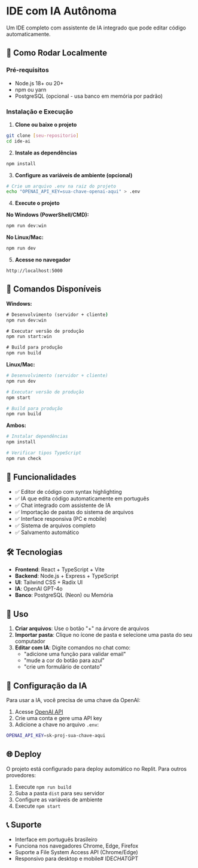 # IDE com IA Autônoma

Um IDE completo com assistente de IA integrado que pode editar código automaticamente.

## 🚀 Como Rodar Localmente

### Pré-requisitos
- Node.js 18+ ou 20+
- npm ou yarn
- PostgreSQL (opcional - usa banco em memória por padrão)

### Instalação e Execução

1. **Clone ou baixe o projeto**
```bash
git clone [seu-repositorio]
cd ide-ai
```

2. **Instale as dependências**
```bash
npm install
```

3. **Configure as variáveis de ambiente (opcional)**
```bash
# Crie um arquivo .env na raiz do projeto
echo "OPENAI_API_KEY=sua-chave-openai-aqui" > .env
```

4. **Execute o projeto**

**No Windows (PowerShell/CMD):**
```cmd
npm run dev:win
```

**No Linux/Mac:**
```bash
npm run dev
```

5. **Acesse no navegador**
```
http://localhost:5000
```

## 🔧 Comandos Disponíveis

**Windows:**
```cmd
# Desenvolvimento (servidor + cliente)
npm run dev:win

# Executar versão de produção
npm run start:win

# Build para produção
npm run build
```

**Linux/Mac:**
```bash
# Desenvolvimento (servidor + cliente)
npm run dev

# Executar versão de produção
npm start

# Build para produção
npm run build
```

**Ambos:**
```bash
# Instalar dependências
npm install

# Verificar tipos TypeScript
npm run check
```

## 🌟 Funcionalidades

- ✅ Editor de código com syntax highlighting
- ✅ IA que edita código automaticamente em português
- ✅ Chat integrado com assistente de IA
- ✅ Importação de pastas do sistema de arquivos
- ✅ Interface responsiva (PC e mobile)
- ✅ Sistema de arquivos completo
- ✅ Salvamento automático

## 🛠️ Tecnologias

- **Frontend**: React + TypeScript + Vite
- **Backend**: Node.js + Express + TypeScript
- **UI**: Tailwind CSS + Radix UI
- **IA**: OpenAI GPT-4o
- **Banco**: PostgreSQL (Neon) ou Memória

## 📱 Uso

1. **Criar arquivos**: Use o botão "+" na árvore de arquivos
2. **Importar pasta**: Clique no ícone de pasta e selecione uma pasta do seu computador
3. **Editar com IA**: Digite comandos no chat como:
   - "adicione uma função para validar email"
   - "mude a cor do botão para azul"
   - "crie um formulário de contato"

## 🔐 Configuração da IA

Para usar a IA, você precisa de uma chave da OpenAI:

1. Acesse [OpenAI API](https://platform.openai.com)
2. Crie uma conta e gere uma API key
3. Adicione a chave no arquivo `.env`:
```bash
OPENAI_API_KEY=sk-proj-sua-chave-aqui
```

## 🌐 Deploy

O projeto está configurado para deploy automático no Replit. Para outros provedores:

1. Execute `npm run build`
2. Suba a pasta `dist` para seu servidor
3. Configure as variáveis de ambiente
4. Execute `npm start`

## 📞 Suporte

- Interface em português brasileiro
- Funciona nos navegadores Chrome, Edge, Firefox
- Suporte a File System Access API (Chrome/Edge)
- Responsivo para desktop e mobile#   I D E _ C H A T _ G P T  
 